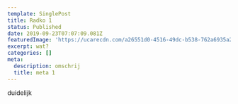 ```yaml
---
template: SinglePost
title: Radko 1
status: Published
date: 2019-09-23T07:07:09.081Z
featuredImage: 'https://ucarecdn.com/a26551d0-4516-49dc-b538-762a6935a270/'
excerpt: wat?
categories: []
meta:
  description: omschrij
  title: meta 1
---
```

duidelijk
